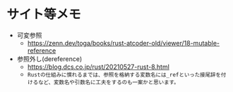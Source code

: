 # サイト等メモ
* 可変参照
  * https://zenn.dev/toga/books/rust-atcoder-old/viewer/18-mutable-reference
* 参照外し(dereference)
  * https://blog.dcs.co.jp/rust/20210527-rust-8.html
  * `Rustの仕組みに慣れるまでは、参照を格納する変数名には_refといった接尾辞を付けるなど、変数名や引数名に工夫をするのも一案かと思います。`

